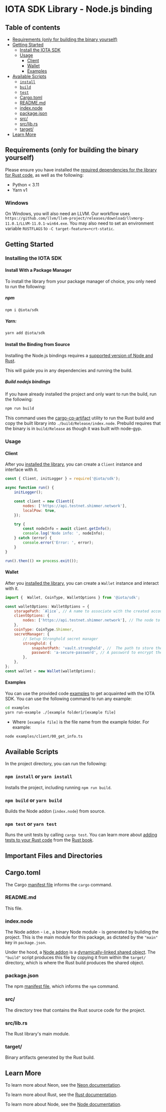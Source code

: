 # IOTA SDK Library - Node.js binding

## Table of contents

- [Requirements (only for building the binary yourself)](#requirements-only-for-building-the-binary-yourself)
- [Getting Started](#getting-started)
    - [Install the IOTA SDK](#installing-the-iota-sdk)
    - [Usage](#usage)
      - [Client](#client)
      - [Wallet](#wallet)
      - [Examples](#examples)
- [Available Scripts](#available-scripts)
    - [`install`](#npm-install-or-yarn-install)
    - [`build`](#npm-build-or-yarn-build)
    - [`test`](#npm-test-or-yarn-test)
    - [Cargo.toml](#cargotoml)
    - [README.md](#readmemd)
    - [index.node](#indexnode)
    - [package.json](#packagejson)
    - [src/](#src)
    - [src/lib.rs](#srclibrs)
    - [target/](#target)
- [Learn More](#learn-more)

## Requirements (only for building the binary yourself)

Please ensure you have installed the [required dependencies for the library for Rust code](/README.md#requirements), as
well as the following:

- Python < 3.11
- Yarn v1

### Windows

On Windows, you will also need an LLVM. Our workflow uses
`https://github.com/llvm/llvm-project/releases/download/llvmorg-11.0.1/LLVM-11.0.1-win64.exe`. You may also need to set
an environment variable `RUSTFLAGS` to `-C target-feature=+crt-static`.

## Getting Started

### Installing the IOTA SDK

#### Install With a Package Manager

To install the library from your package manager of choice, you only need to run the following:

##### npm

```sh
npm i @iota/sdk
```

##### Yarn:

```sh
yarn add @iota/sdk
```

#### Install the Binding from Source

Installing the Node.js bindings requires
a [supported version of Node and Rust](https://github.com/neon-bindings/neon#platform-support).

This will guide you in any dependencies and running the build.

##### Build nodejs bindings

If you have already installed the project and only want to run the build, run the following:

```sh
npm run build
```

This command uses the [cargo-cp-artifact](https://github.com/neon-bindings/cargo-cp-artifact) utility to run the Rust
build and copy the built library into `./build/Release/index.node`.
Prebuild requires that the binary is in `build/Release` as though it was built with node-gyp.

### Usage

#### Client

After you [installed the library](#installing-the-iota-sdk), you can create a `Client` instance and interface with it.

```javascript
const { Client, initLogger } = require('@iota/sdk');

async function run() {
    initLogger();

    const client = new Client({
        nodes: ['https://api.testnet.shimmer.network'],
        localPow: true,
    });

    try {
        const nodeInfo = await client.getInfo();
        console.log('Node info: ', nodeInfo);
    } catch (error) {
        console.error('Error: ', error);
    }
}

run().then(() => process.exit());
```

#### Wallet

After you [installed the library](#installing-the-iota-sdk), you can create a `Wallet` instance and interact with it.

```javascript
import {  Wallet, CoinType, WalletOptions } from '@iota/sdk';

const walletOptions: WalletOptions = {
    storagePath: `Alice`, // A name to associate with the created account.
    clientOptions: {
        nodes: ['https://api.testnet.shimmer.network'], // The node to connect to.
    },
    coinType: CoinType.Shimmer,
    secretManager: {
        // Setup Stronghold secret manager
        stronghold: {
            snapshotPath: 'vault.stronghold', //  The path to store the account snapshot.
            password: 'a-secure-password', // A password to encrypt the stored data. WARNING: Never hardcode passwords in production code.
        },
    },
};
const wallet = new Wallet(walletOptions);
```

#### Examples

You can use the provided code [examples](examples) to get acquainted with the IOTA SDK. You can use the following command to run any example:

```bash
cd examples
yarn run-example ./[example folder]/[example file]
```

- Where `[example file]` is the file name from the example folder. For example:

```bash
node examples/client/00_get_info.ts
```

## Available Scripts

In the project directory, you can run the following:

### `npm install` or `yarn install`

Installs the project, including running `npm run build`.

### `npm build` or `yarn build`

Builds the Node addon (`index.node`) from source.

### `npm test` or `yarn test`

Runs the unit tests by calling `cargo test`. You can learn more
about [adding tests to your Rust code](https://doc.rust-lang.org/book/ch11-01-writing-tests.html) from
the [Rust book](https://doc.rust-lang.org/book/).

## Important Files and Directories

## Cargo.toml

The Cargo [manifest file](https://doc.rust-lang.org/cargo/reference/manifest.html) informs the `cargo` command.

### README.md

This file.

### index.node

The Node addon - i.e., a binary Node module - is generated by building the project. This is the main module for this package,
as dictated by the `"main"` key in `package.json`.

Under the hood, a [Node addon](https://nodejs.org/api/addons.html) is
a [dynamically-linked shared object](<https://en.wikipedia.org/wiki/Library_(computing)#Shared_libraries>). The `"build"`
script produces this file by copying it from within the `target/` directory, which is where the Rust build produces the shared object.

### package.json

The npm [manifest file](https://docs.npmjs.com/cli/v7/configuring-npm/package-json), which informs the `npm` command.

### src/

The directory tree that contains the Rust source code for the project.

### src/lib.rs

The Rust library's main module.

### target/

Binary artifacts generated by the Rust build.

## Learn More

To learn more about Neon, see the [Neon documentation](https://neon-bindings.com).

To learn more about Rust, see the [Rust documentation](https://www.rust-lang.org).

To learn more about Node, see the [Node documentation](https://nodejs.org).
